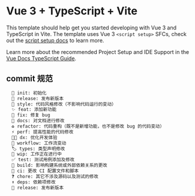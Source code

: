 # Vue 3 + TypeScript + Vite

This template should help get you started developing with Vue 3 and TypeScript in Vite. The template uses Vue 3 `<script setup>` SFCs, check out the [script setup docs](https://v3.vuejs.org/api/sfc-script-setup.html#sfc-script-setup) to learn more.

Learn more about the recommended Project Setup and IDE Support in the [Vue Docs TypeScript Guide](https://vuejs.org/guide/typescript/overview.html#project-setup).



## commit 规范
``` md
  🎉 init: 初始化
  🚀 release: 发布新版本
  🎨 style: 代码风格修改（不影响代码运行的变动）
  ✨ feat: 添加新功能
  🐛 fix: 修复 bug
  📝 docs: 对文档进行修改
  ♻️ refactor: 代码重构（既不是新增功能，也不是修改 bug 的代码变动）
  ⚡ perf: 提高性能的代码修改
  🧑‍💻 dx: 优化开发体验
  🔨 workflow: 工作流变动
  🏷️ types: 类型声明修改
  🚧 wip: 工作正在进行中
  ✅ test: 测试用例添加及修改
  🔨 build: 影响构建系统或外部依赖关系的更改
  👷 ci: 更改 CI 配置文件和脚本
  ❓ chore: 其它不涉及源码以及测试的修改
  ⬆️ deps: 依赖项修改
  🔖 release: 发布新版本
```

